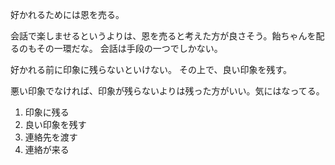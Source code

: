 好かれるためには恩を売る。

会話で楽しませるというよりは、恩を売ると考えた方が良さそう。飴ちゃんを配るのもその一環だな。
会話は手段の一つでしかない。

好かれる前に印象に残らないといけない。
その上で、良い印象を残す。

悪い印象でなければ、印象が残らないよりは残った方がいい。気にはなってる。

1. 印象に残る
2. 良い印象を残す
3. 連絡先を渡す
4. 連絡が来る
